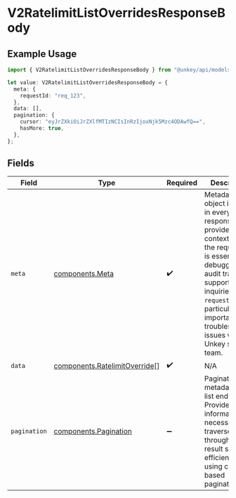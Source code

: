 # V2RatelimitListOverridesResponseBody

## Example Usage

```typescript
import { V2RatelimitListOverridesResponseBody } from "@unkey/api/models/components";

let value: V2RatelimitListOverridesResponseBody = {
  meta: {
    requestId: "req_123",
  },
  data: [],
  pagination: {
    cursor: "eyJrZXkiOiJrZXlfMTIzNCIsInRzIjoxNjk5Mzc4ODAwfQ==",
    hasMore: true,
  },
};
```

## Fields

| Field                                                                                                                                                                                                                                                           | Type                                                                                                                                                                                                                                                            | Required                                                                                                                                                                                                                                                        | Description                                                                                                                                                                                                                                                     |
| --------------------------------------------------------------------------------------------------------------------------------------------------------------------------------------------------------------------------------------------------------------- | --------------------------------------------------------------------------------------------------------------------------------------------------------------------------------------------------------------------------------------------------------------- | --------------------------------------------------------------------------------------------------------------------------------------------------------------------------------------------------------------------------------------------------------------- | --------------------------------------------------------------------------------------------------------------------------------------------------------------------------------------------------------------------------------------------------------------- |
| `meta`                                                                                                                                                                                                                                                          | [components.Meta](../../models/components/meta.md)                                                                                                                                                                                                              | :heavy_check_mark:                                                                                                                                                                                                                                              | Metadata object included in every API response. This provides context about the request and is essential for debugging, audit trails, and support inquiries. The `requestId` is particularly important when troubleshooting issues with the Unkey support team. |
| `data`                                                                                                                                                                                                                                                          | [components.RatelimitOverride](../../models/components/ratelimitoverride.md)[]                                                                                                                                                                                  | :heavy_check_mark:                                                                                                                                                                                                                                              | N/A                                                                                                                                                                                                                                                             |
| `pagination`                                                                                                                                                                                                                                                    | [components.Pagination](../../models/components/pagination.md)                                                                                                                                                                                                  | :heavy_minus_sign:                                                                                                                                                                                                                                              | Pagination metadata for list endpoints. Provides information necessary to traverse through large result sets efficiently using cursor-based pagination.                                                                                                         |
